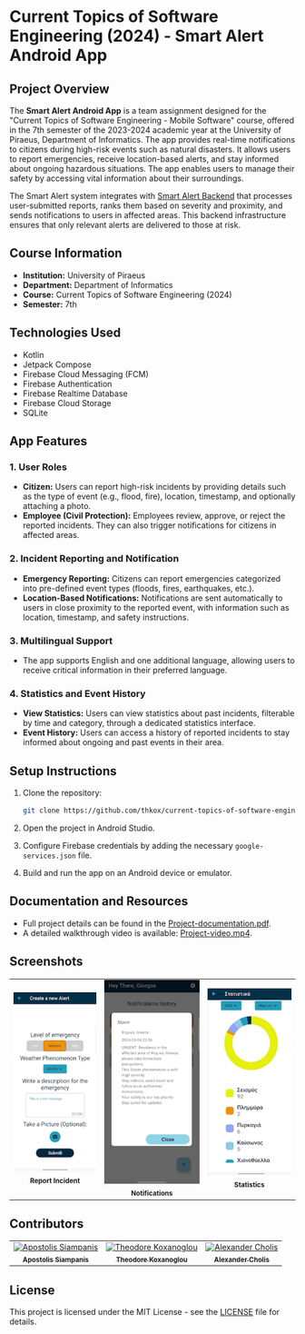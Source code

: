 # Current Topics of Software Engineering (2024) - Smart Alert Android App

## Project Overview

The **Smart Alert Android App** is a team assignment designed for the "Current Topics of Software Engineering - Mobile Software" course, offered in the 7th semester of the 2023-2024 academic year at the University of Piraeus, Department of Informatics. The app provides real-time notifications to citizens during high-risk events such as natural disasters. It allows users to report emergencies, receive location-based alerts, and stay informed about ongoing hazardous situations. The app enables users to manage their safety by accessing vital information about their surroundings.

The Smart Alert system integrates with [Smart Alert Backend](https://github.com/thkox/current-topics-of-software-engineering_2023-smart-alert-server) that processes user-submitted reports, ranks them based on severity and proximity, and sends notifications to users in affected areas. This backend infrastructure ensures that only relevant alerts are delivered to those at risk.

## Course Information

- **Institution:** University of Piraeus
- **Department:** Department of Informatics
- **Course:** Current Topics of Software Engineering (2024)
- **Semester:** 7th

## Technologies Used

- Kotlin
- Jetpack Compose
- Firebase Cloud Messaging (FCM)
- Firebase Authentication
- Firebase Realtime Database
- Firebase Cloud Storage
- SQLite

## App Features

### 1. User Roles

- **Citizen:** Users can report high-risk incidents by providing details such as the type of event (e.g., flood, fire), location, timestamp, and optionally attaching a photo.
- **Employee (Civil Protection):** Employees review, approve, or reject the reported incidents. They can also trigger notifications for citizens in affected areas.

### 2. Incident Reporting and Notification

- **Emergency Reporting:** Citizens can report emergencies categorized into pre-defined event types (floods, fires, earthquakes, etc.).
- **Location-Based Notifications:** Notifications are sent automatically to users in close proximity to the reported event, with information such as location, timestamp, and safety instructions.

### 3. Multilingual Support

- The app supports English and one additional language, allowing users to receive critical information in their preferred language.

### 4. Statistics and Event History

- **View Statistics:** Users can view statistics about past incidents, filterable by time and category, through a dedicated statistics interface.
- **Event History:** Users can access a history of reported incidents to stay informed about ongoing and past events in their area.

## Setup Instructions

1. Clone the repository:
    ```bash
    git clone https://github.com/thkox/current-topics-of-software-engineering_2023-smart-alert.git
    ```

2. Open the project in Android Studio.
3. Configure Firebase credentials by adding the necessary `google-services.json` file.
4. Build and run the app on an Android device or emulator.

## Documentation and Resources

- Full project details can be found in the [Project-documentation.pdf](./docs/Project-documentation.pdf).
- A detailed walkthrough video is available: [Project-video.mp4](./video/Project-video.mp4).

## Screenshots

<table>
  <tr>
    <td align="center">
      <img src="./images/ReportIncident.png" alt="Report Incident"/>
      <br/>
      <sub><b>Report Incident</b></sub>
    </td>
    <td align="center">
      <img src="./images/Notifications.png" alt="Notifications"/>
      <br/>
      <sub><b>Notifications</b></sub>
    </td>
    <td align="center">
      <img src="./images/Statistics.png" alt="Statistics"/>
      <br/>
      <sub><b>Statistics</b></sub>
    </td>
  </tr>
</table>

## Contributors

<table>
  <tr>
    <td align="center"><a href="https://github.com/ApostolisSiampanis"><img src="https://avatars.githubusercontent.com/u/75365398?v=4" width="100px;" alt="Apostolis Siampanis"/><br /><sub><b>Apostolis Siampanis</b></sub></a><br /></td>
    <td align="center"><a href="https://github.com/thkox"><img src="https://avatars.githubusercontent.com/u/79880468?v=4" width="100px;" alt="Theodore Koxanoglou"/><br /><sub><b>Theodore Koxanoglou</b></sub></a><br /></td>
    <td align="center"><a href="https://github.com/AlexanderCholis"><img src="https://avatars.githubusercontent.com/u/66769337?v=4" width="100px;" alt="Alexander Cholis"/><br /><sub><b>Alexander Cholis</b></sub></a><br /></td>
  </tr>
</table>

## License

This project is licensed under the MIT License - see the [LICENSE](./LICENSE) file for details.
